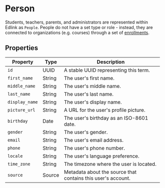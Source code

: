 # Person
Students, teachers, parents, and administrators are represented within Edlink as `People`. People do not have a set type or role - instead, they are connected to organizations (e.g. courses) through a set of [enrollments](/api/v1.0/graph/models/external/enrollments).

## Properties
| Property | Type | Description |
|---|---|---|
| `id` | UUID | A stable UUID representing this term. |
| `first_name` | String | The user's first name. |
| `middle_name` | String | The user's middle name. |
| `last_name` | String | The user's last name. |
| `display_name` | String | The user's display name. |
| `picture_url` | String | A URL for the user's profile picture. |
| `birthday` | Date | The user's birthday as an ISO-8601 date. |
| `gender` | String | The user's gender. |
| `email` | String | The user's email address. |
| `phone` | String | The user's phone number. |
| `locale` | String | The user's language preference. |
| `time_zone` | String | The timezone where the user is located. |
| `source` | Source | Metadata about the source that contains this user's account. |
